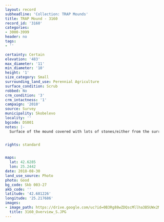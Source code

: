 ```yaml
---
layout: record
subheadline: 'Collection: TRAP Mounds'
title: TRAP Mound - 3160
record_id: '3160'
categories:
- 3000-3999
header: no
tags:
- ''

certainty: Certain
elevation: '483'
max_diameter: '11'
min_diameter: '10'
height: '1'
size_category: Small
surrounding_land_use: Perennial Agriculture
surface_condition: Scrub
robbed: No
crm_condition: '3'
crm_intactness: '1'
campaign: '2010'
source: Survey
municipality: Skobelevo
locality: ''
bgcode: DS001
notes: |-
  Surface of the mound covered with lots of stones/either from the surrounding pasture or from the mound.


rights: standard


maps:
  lat: 42.6285
  lon: 25.2442
date: 2018-08-30
land_use_source: Photo
photo: Good
bg_code: Skb 003-27
akb_code: ''
latitude: '42.681226'
longitude: '25.217686'
images:
- image_path: https://drive.google.com/uc?id=0B3Rg88wZDQscMllha3B5UWx2MEE
  title: 3160_Overview_S.JPG
---
```

